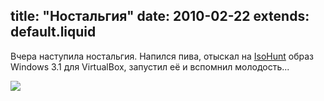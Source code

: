 title: "Ностальгия"
date: 2010-02-22
extends: default.liquid
---
Вчера наступила ностальгия. Напился пива, отыскал на [IsoHunt](http://isohunt.com/) образ Windows 3.1 для VirtualBox, запустил её и вспомнил молодость...

![](../../../view/65)
